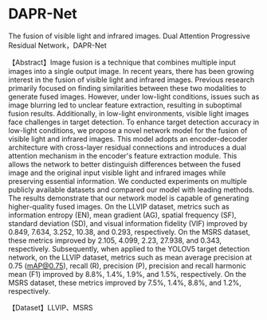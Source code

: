 # DAPR-Net
The fusion of visible light and infrared images.
Dual Attention Progressive Residual Network，DAPR-Net

【Abstract】Image fusion is a technique that combines multiple input images into a single output image. In recent years, there has been growing interest in the fusion of visible light and infrared images. Previous research primarily focused on finding similarities between these two modalities to generate fused images. However, under low-light conditions, issues such as image blurring led to unclear feature extraction, resulting in suboptimal fusion results. Additionally, in low-light environments, visible light images face challenges in target detection. To enhance target detection accuracy in low-light conditions, we propose a novel network model for the fusion of visible light and infrared images. This model adopts an encoder-decoder architecture with cross-layer residual connections and introduces a dual attention mechanism in the encoder's feature extraction module. This allows the network to better distinguish differences between the fused image and the original input visible light and infrared images while preserving essential information. We conducted experiments on multiple publicly available datasets and compared our model with leading methods. The results demonstrate that our network model is capable of generating higher-quality fused images. On the LLVIP dataset, metrics such as information entropy (EN), mean gradient (AG), spatial frequency (SF), standard deviation (SD), and visual information fidelity (VIF) improved by 0.849, 7.634, 3.252, 10.38, and 0.293, respectively. On the MSRS dataset, these metrics improved by 2.105, 4.099, 2.23, 27.938, and 0.343, respectively. Subsequently, when applied to the YOLOV5 target detection network, on the LLVIP dataset, metrics such as mean average precision at 0.75 (mAP@0.75), recall (R), precision (P), precision and recall harmonic mean (F1) improved by 8.8%, 1.4%, 1.9%, and 1.5%, respectively. On the MSRS dataset, these metrics improved by 7.5%, 1.4%, 8.8%, and 1.2%, respectively.

【Dataset】LLVIP、MSRS
